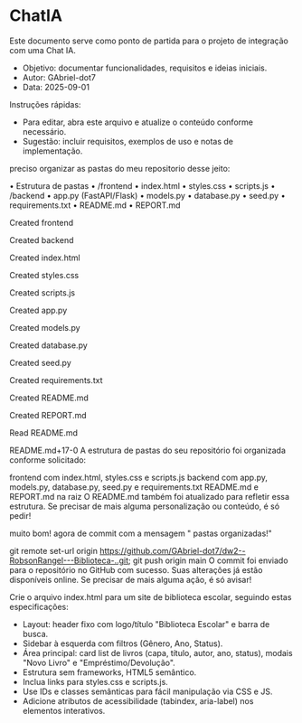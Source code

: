  # ChatIA

 Este documento serve como ponto de partida para o projeto de integração com uma Chat IA.

 - Objetivo: documentar funcionalidades, requisitos e ideias iniciais.
 - Autor: GAbriel-dot7
 - Data: 2025-09-01

 Instruções rápidas:
 - Para editar, abra este arquivo e atualize o conteúdo conforme necessário.
 - Sugestão: incluir requisitos, exemplos de uso e notas de implementação.





preciso organizar as pastas do meu repositorio desse jeito:

• Estrutura de pastas
• /frontend
• index.html
• styles.css
• scripts.js
• /backend
• app.py (FastAPI/Flask)
• models.py
• database.py
• seed.py
• requirements.txt
• README.md
• REPORT.md


Created frontend

Created backend

Created index.html

Created styles.css

Created scripts.js

Created app.py

Created models.py

Created database.py

Created seed.py

Created requirements.txt

Created README.md

Created REPORT.md

Read README.md

README.md+17-0
A estrutura de pastas do seu repositório foi organizada conforme solicitado:

frontend com index.html, styles.css e scripts.js
backend com app.py, models.py, database.py, seed.py e requirements.txt
README.md e REPORT.md na raiz
O README.md também foi atualizado para refletir essa estrutura. Se precisar de mais alguma personalização ou conteúdo, é só pedir!



muito bom! agora de commit com a mensagem " pastas organizadas!"

git remote set-url origin https://github.com/GAbriel-dot7/dw2--RobsonRangel---Biblioteca-..git; git push origin main
O commit foi enviado para o repositório no GitHub com sucesso. Suas alterações já estão disponíveis online. Se precisar de mais alguma ação, é só avisar!

Crie o arquivo index.html para um site de biblioteca escolar, seguindo estas especificações:
- Layout: header fixo com logo/título "Biblioteca Escolar" e barra de busca.
- Sidebar à esquerda com filtros (Gênero, Ano, Status).
- Área principal: card list de livros (capa, título, autor, ano, status), modais "Novo Livro" e "Empréstimo/Devolução".
- Estrutura sem frameworks, HTML5 semântico.
- Inclua links para styles.css e scripts.js.
- Use IDs e classes semânticas para fácil manipulação via CSS e JS.
- Adicione atributos de acessibilidade (tabindex, aria-label) nos elementos interativos.

